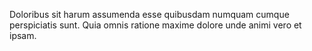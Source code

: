 Doloribus sit harum assumenda esse quibusdam numquam cumque perspiciatis sunt. Quia omnis ratione maxime dolore unde animi vero et ipsam.